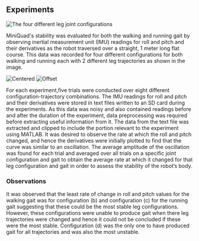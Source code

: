 ## Experiments

![The four different leg joint configurations](https://user-images.githubusercontent.com/69541527/90563998-9cb74800-e172-11ea-97aa-886bd5febded.JPG)

MiniQuad's stability was evaluated for both the walking and running gait by observing inertial measurement unit (IMU) readings for roll and pitch and their derivatives as the robot traversed over a straight, 1 meter long flat course. This data was recorded for four different configurations for both walking and running each with 2 different leg trajectories as shown in the image. 

![Centered](https://user-images.githubusercontent.com/69541527/90566340-4d731680-e176-11ea-941c-d3ad530c5048.PNG)
![Offset](https://user-images.githubusercontent.com/69541527/90566381-5fed5000-e176-11ea-993e-565521c609b6.PNG)

For each experiment,five trials were conducted over eight different configuration-trajectory combinations.
The IMU readings for roll and pitch and their derivatives were stored in text files written to an SD card during the experiments. As this data was noisy and also contained readings before and after the duration of the experiment, data preprocessing was required before extracting useful information from it. The data from the text file was extracted and clipped to include the portion relevant to the experiment using MATLAB. It was desired to observe the rate at which the roll and pitch changed, and hence the derivatives were initially plotted to find that the curve was similar to an oscillation. The average amplitude of the oscillation was found for each trial and averaged over all trials on a specific joint configuration and gait to obtain the average rate at which it changed for that leg configuration and gait in order to assess the stability of the robot’s body.

### Observations
It was observed that the least rate of change in roll and pitch values for the walking gait was for configuration (b) and configuration (c) for the running gait suggesting that these could be the most stable leg configurations. However, these configurations were unable to produce gait when there leg trajectories were changed and hence it could not be concluded if these were the most stable. Configuration (d) was the only one to have produced gait for all trajectories and was also the most unstable.

